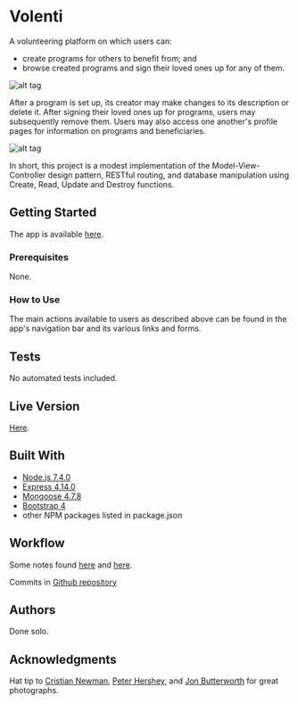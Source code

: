 # Volenti

A volunteering platform on which users can:

* create programs for others to benefit from; and
* browse created programs and sign their loved ones up for any of them.

![alt tag](http://i.giphy.com/13RQMJjXBF4Yco.gif)

After a program is set up, its creator may make changes to its description or delete it. After signing their loved ones up for programs, users may subsequently remove them. Users may also access one another's profile pages for information on programs and beneficiaries.

![alt tag](http://i.giphy.com/o39eby5nK03fi.gif)

In short, this project is a modest implementation of the Model-View-Controller design pattern, RESTful routing, and database manipulation using Create, Read, Update and Destroy functions.

## Getting Started

The app is available [here](https://volenti.herokuapp.com/).

### Prerequisites

None.

### How to Use

The main actions available to users as described above can be found in the app's navigation bar and its various links and forms.

## Tests

No automated tests included.

## Live Version

[Here](https://volenti.herokuapp.com/).

## Built With

* [Node.js 7.4.0](https://nodejs.org/en/)
* [Express 4.14.0](http://expressjs.com/)
* [Mongoose 4.7.8](http://mongoosejs.com/)
* [Bootstrap 4](https://v4-alpha.getbootstrap.com/)
* other NPM packages listed in package.json

## Workflow

Some notes found [here](https://www.evernote.com/shard/s62/sh/2fc121ad-4843-4236-aec6-626c0bc5c0f0/c2299bc69feee152cf546182d7b42b09) and [here](https://trello.com/b/qw9Bt9qV).

Commits in [Github repository](https://github.com/melvinthemok/wdi-7-project-2-melvinthemok)

## Authors

Done solo.

## Acknowledgments

Hat tip to [Cristian Newman](https://unsplash.com/photos/CeZypKDceQc), [Peter Hershey](https://unsplash.com/photos/1OnoRxY-Ww0), and [Jon Butterworth](https://unsplash.com/photos/fmWFJ6pjrTg) for great photographs.
